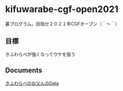 # kifuwarabe-cgf-open2021

碁プログラム。目指せ２０２１年CGFオープン（＾～＾）  

## 目標

きふわらべが強くなってウケを狙う  

## Documents

[きふわらべのお父んのData](./doc/data.md)  
